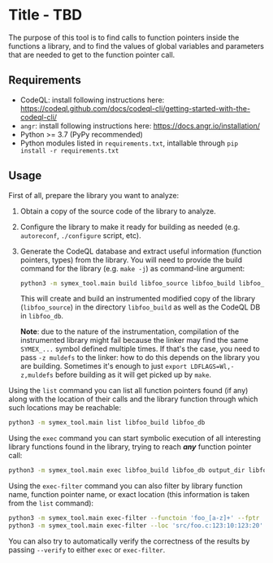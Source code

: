 # Title - TBD

The purpose of this tool is to find calls to function pointers inside the
functions a library, and to find the values of global variables and parameters
that are needed to get to the function pointer call.

## Requirements

* CodeQL: install following instructions here: https://codeql.github.com/docs/codeql-cli/getting-started-with-the-codeql-cli/
* `angr`: install following instructions here: https://docs.angr.io/installation/
* Python >= 3.7 (PyPy recommended)
* Python modules listed in `requirements.txt`, intallable through
  `pip install -r requirements.txt`

## Usage

First of all, prepare the library you want to analyze:

1. Obtain a copy of the source code of the library to analyze.

2. Configure the library to make it ready for building as needed
   (e.g. `autoreconf`, `./configure` script, etc).

3. Generate the CodeQL database and extract useful information (function
   pointers, types) from the library. You will need to provide the build command
   for the library (e.g. `make -j`) as command-line argument:

    ```bash
    python3 -m symex_tool.main build libfoo_source libfoo_build libfoo_db "lib_build_command"
    ```

   This will create and build an instrumented modified copy of the library
   (`libfoo_source`) in the directory `libfoo_build` as well as the CodeQL DB in
   `libfoo_db`.

   **Note**: due to the nature of the instrumentation, compilation of the
   instrumented library might fail because the linker may find the same
   `SYMEX_...` symbol defined multiple times. If that's the case, you need to
   pass `-z muldefs` to the linker: how to do this depends on the library you
   are building. Sometimes it's enough to just `export LDFLAGS=Wl,-z,muldefs`
   before building as it will get picked up by `make`.

Using the `list` command you can list all function pointers found (if any) along
with the location of their calls and the library function through which such
locations may be reachable:

```bash
python3 -m symex_tool.main list libfoo_build libfoo_db
```

Using the `exec` command you can start symbolic execution of all interesting
library functions found in the library, trying to reach ***any*** function pointer
call:

```bash
python3 -m symex_tool.main exec libfoo_build libfoo_db output_dir libfoo_build/path/to/libname.so
```

Using the `exec-filter` command you can also filter by library function name,
function pointer name, or exact location (this information is taken from the
`list` command):

```bash
python3 -m symex_tool.main exec-filter --functoin 'foo_[a-z]+' --fptr 'foo_hook_(one|two)' ...
python3 -m symex_tool.main exec-filter --loc 'src/foo.c:123:10:123:20' ...
```

You can also try to automatically verify the correctness of the results by
passing `--verify` to either `exec` or `exec-filter`.
